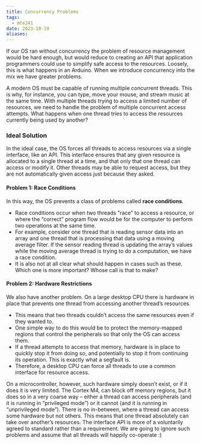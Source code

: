 ```yaml
---
title: Concurrency Problems
tags:
  - mte241
date: 2023-10-19
aliases:
---
```

If our OS ran without concurrency the problem of resource management would be hard enough, but would reduce to creating an API that application programmers could use to simplify safe access to the resources. Loosely, this is what happens in an Arduino. When we introduce concurrency into the mix we have greater problems. 

A modern OS must be capable of running multiple concurrent threads. This is why, for instance, you can type, move your mouse, and stream music at the same time. With multiple threads trying to access a limited number of resources, we need to handle the problem of multiple concurrent access attempts. What happens when one thread tries to access the resources currently being used by another?

### Ideal Solution
In the ideal case, the OS forces all threads to access resources via a single interface, like an API. This interface ensures that any given resource is allocated to a single thread at a time, and that only that one thread can access or modify it. Other threads may be able to request access, but they are not automatically given access just because they asked.

#### Problem 1: Race Conditions
In this way, the OS prevents a class of problems called **race conditions**. 
- Race conditions occur when two threads “race” to access a resource, or where the “correct” program flow would be for the computer to perform two operations at the same time. 
- For example, consider one thread that is reading sensor data into an array and one thread that is processing that data using a moving average filter. If the sensor reading thread is updating the array’s values while the moving average thread is trying to do a computation, we have a race condition. 
- It is also not at all clear what should happen in cases such as these. Which one is more important? Whose call is that to make? 

#### Problem 2: Hardware Restrictions
We also have another problem. On a large desktop CPU there is hardware in place that prevents one thread from accessing another thread’s resources. 
- This means that two threads couldn’t access the same resources even if they wanted to. 
- One simple way to do this would be to protect the memory-mapped regions that control the peripherals so that only the OS can access them. 
- If a thread attempts to access that memory, hardware is in place to quickly stop it from doing so, and potentially to stop it from continuing its operation. This is exactly what a segfault is. 
- Therefore, a desktop CPU can force all threads to use a common interface for resource access. 

On a microcontroller, however, such hardware simply doesn’t exist, or if it does it is very limited. The Cortex M4, can block off memory regions, but it does so in a very coarse way – either a thread can access peripherals (and it is running in “privileged mode”) or it cannot (and it is running in “unprivileged mode”). There is no in-between, where a thread can access some hardware but not others. This means that one thread absolutely can take over another’s resources. The interface API is more of a voluntarily agreed to standard rather than a requirement. We are going to ignore such problems and assume that all threads will happily co-operate :)